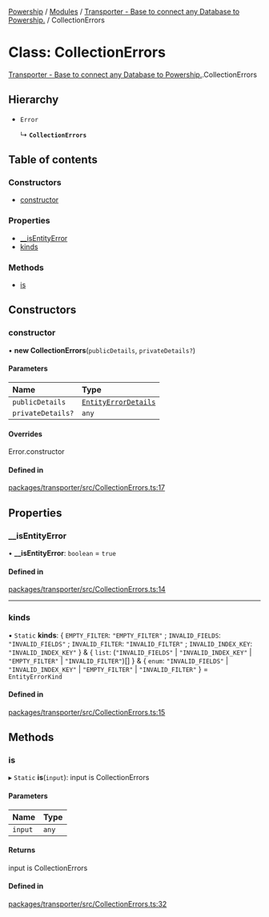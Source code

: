 [Powership](../README.md) / [Modules](../modules.md) / [Transporter - Base to connect any Database to Powership.](../modules/Transporter___Base_to_connect_any_Database_to_Powership_.md) / CollectionErrors

# Class: CollectionErrors

[Transporter - Base to connect any Database to Powership.](../modules/Transporter___Base_to_connect_any_Database_to_Powership_.md).CollectionErrors

## Hierarchy

- `Error`

  ↳ **`CollectionErrors`**

## Table of contents

### Constructors

- [constructor](Transporter___Base_to_connect_any_Database_to_Powership_.CollectionErrors.md#constructor)

### Properties

- [\_\_isEntityError](Transporter___Base_to_connect_any_Database_to_Powership_.CollectionErrors.md#__isentityerror)
- [kinds](Transporter___Base_to_connect_any_Database_to_Powership_.CollectionErrors.md#kinds)

### Methods

- [is](Transporter___Base_to_connect_any_Database_to_Powership_.CollectionErrors.md#is)

## Constructors

### constructor

• **new CollectionErrors**(`publicDetails`, `privateDetails?`)

#### Parameters

| Name | Type |
| :------ | :------ |
| `publicDetails` | [`EntityErrorDetails`](../modules/Transporter___Base_to_connect_any_Database_to_Powership_.md#entityerrordetails) |
| `privateDetails?` | `any` |

#### Overrides

Error.constructor

#### Defined in

[packages/transporter/src/CollectionErrors.ts:17](https://github.com/antoniopresto/powership/blob/2672a73/packages/transporter/src/CollectionErrors.ts#L17)

## Properties

### \_\_isEntityError

• **\_\_isEntityError**: `boolean` = `true`

#### Defined in

[packages/transporter/src/CollectionErrors.ts:14](https://github.com/antoniopresto/powership/blob/2672a73/packages/transporter/src/CollectionErrors.ts#L14)

___

### kinds

▪ `Static` **kinds**: { `EMPTY_FILTER`: ``"EMPTY_FILTER"`` ; `INVALID_FIELDS`: ``"INVALID_FIELDS"`` ; `INVALID_FILTER`: ``"INVALID_FILTER"`` ; `INVALID_INDEX_KEY`: ``"INVALID_INDEX_KEY"``  } & { `list`: (``"INVALID_FIELDS"`` \| ``"INVALID_INDEX_KEY"`` \| ``"EMPTY_FILTER"`` \| ``"INVALID_FILTER"``)[]  } & { `enum`: ``"INVALID_FIELDS"`` \| ``"INVALID_INDEX_KEY"`` \| ``"EMPTY_FILTER"`` \| ``"INVALID_FILTER"``  } = `EntityErrorKind`

#### Defined in

[packages/transporter/src/CollectionErrors.ts:15](https://github.com/antoniopresto/powership/blob/2672a73/packages/transporter/src/CollectionErrors.ts#L15)

## Methods

### is

▸ `Static` **is**(`input`): input is CollectionErrors

#### Parameters

| Name | Type |
| :------ | :------ |
| `input` | `any` |

#### Returns

input is CollectionErrors

#### Defined in

[packages/transporter/src/CollectionErrors.ts:32](https://github.com/antoniopresto/powership/blob/2672a73/packages/transporter/src/CollectionErrors.ts#L32)
